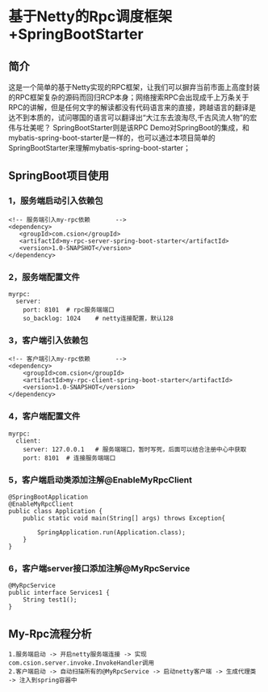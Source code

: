 # 基于Netty的Rpc调度框架+SpringBootStarter

## 简介
这是一个简单的基于Netty实现的RPC框架，让我们可以摒弃当前市面上高度封装的RPC框架复杂的源码而回归RCP本身；网络搜索RPC会出现成千上万条关于RPC的讲解，但是任何文字的解读都没有代码语言来的直接，跨越语言的翻译是达不到本质的，试问哪国的语言可以翻译出“大江东去浪淘尽,千古风流人物”的宏伟与壮美呢？
SpringBootStarter则是该RPC Demo对SpringBoot的集成，和mybatis-spring-boot-starter是一样的，也可以通过本项目简单的SpringBootStarter来理解mybatis-spring-boot-starter；

## SpringBoot项目使用
### 1，服务端启动引入依赖包
    <!-- 服务端引入my-rpc依赖       -->
    <dependency>
       <groupId>com.csion</groupId>
       <artifactId>my-rpc-server-spring-boot-starter</artifactId>
       <version>1.0-SNAPSHOT</version>
    </dependency>
### 2，服务端配置文件
    myrpc:
      server:
        port: 8101  # rpc服务端端口
        so_backlog: 1024    # netty连接配置，默认128
### 3，客户端引入依赖包
    <!-- 客户端引入my-rpc依赖       -->
    <dependency>
        <groupId>com.csion</groupId>
        <artifactId>my-rpc-client-spring-boot-starter</artifactId>
        <version>1.0-SNAPSHOT</version>
    </dependency>
### 4，客户端配置文件
    myrpc:
      client:
        server: 127.0.0.1   # 服务端端口，暂时写死，后面可以结合注册中心中获取
        port: 8101  # 连接服务端端口
### 5，客户端启动类添加注解@EnableMyRpcClient
    @SpringBootApplication
    @EnableMyRpcClient
    public class Application {
        public static void main(String[] args) throws Exception{
    
            SpringApplication.run(Application.class);
        }
    }
### 6，客户端server接口添加注解@MyRpcService
    @MyRpcService
    public interface Services1 {
        String test1();
    }

## My-Rpc流程分析
    1.服务端启动 -> 开启netty服务端连接 -> 实现com.csion.server.invoke.InvokeHandler调用
    2.客户端启动 -> 自动扫描所有的@MyRpcService -> 启动netty客户端 -> 生成代理类 -> 注入到spring容器中
